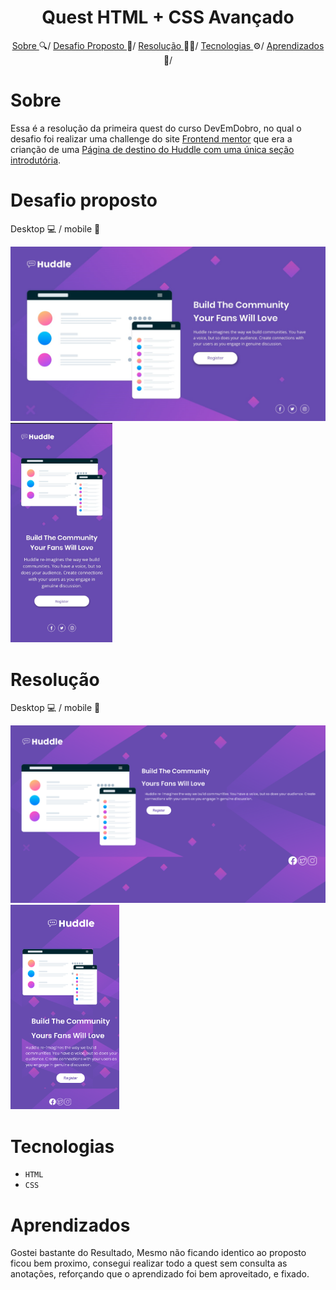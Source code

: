 <h1 align="center"> Quest HTML + CSS Avançado </h1>

<p align="center">
  <a href="#sobre"> Sobre </a> 🔍/
  <a href="#desafio-Proposto"> Desafio Proposto </a> 🎯/
  <a href="#resolução"> Resolução </a> 🧑‍💻/
  <a href="#tecnologias"> Tecnologias </a> ⚙️/
  <a href="#aprendizados"> Aprendizados </a> 📖/
</p>

# Sobre
Essa é a resolução da primeira quest do curso DevEmDobro, no qual o desafio foi realizar uma challenge do site [Frontend mentor](https://www.frontendmentor.io/home) que era a crianção de uma [Página de destino do Huddle com uma única seção introdutória](https://www.frontendmentor.io/challenges/huddle-landing-page-with-a-single-introductory-section-B_2Wvxgi0).

# Desafio proposto
Desktop 💻 / mobile 📱

<div>
  <img src="https://github.com/luizbenignoamaral/quest-1-html-css-avancado/blob/922ad0d8cbb836af7b2898cbaf7ba22db6f0e5f1/src/images/PROPOSTA-PROJETO-DESKTOP.png" width="620px" />
   <img src="https://github.com/luizbenignoamaral/quest-1-html-css-avancado/blob/922ad0d8cbb836af7b2898cbaf7ba22db6f0e5f1/src/images/PROPOSTA-PROJETO-MOBILE.png" width="163px" />
</div>

# Resolução
Desktop 💻 / mobile 📱

<div>
  <img src="https://github.com/luizbenignoamaral/quest-1-html-css-avancado/blob/922ad0d8cbb836af7b2898cbaf7ba22db6f0e5f1/src/images/resolu%C3%A7%C3%A3o-desktop.png" width="620px" />
   <img src="https://github.com/luizbenignoamaral/quest-1-html-css-avancado/blob/922ad0d8cbb836af7b2898cbaf7ba22db6f0e5f1/src/images/resolucao-iphone.png" width="174px" />
</div>

# Tecnologias

- ``HTML``
- ``CSS``

# Aprendizados

Gostei bastante do Resultado, Mesmo não ficando identico ao proposto ficou bem proximo, consegui realizar todo a quest sem consulta as anotações, reforçando que o aprendizado foi bem aproveitado, e fixado.


